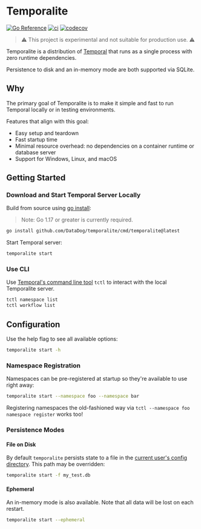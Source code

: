 # Temporalite

[![Go Reference](https://pkg.go.dev/badge/github.com/DataDog/temporalite.svg)](https://pkg.go.dev/github.com/DataDog/temporalite)
[![ci](https://github.com/DataDog/temporalite/actions/workflows/ci.yml/badge.svg)](https://github.com/DataDog/temporalite/actions/workflows/ci.yml)
[![codecov](https://codecov.io/gh/DataDog/temporalite/branch/main/graph/badge.svg)](https://codecov.io/gh/DataDog/temporalite)

> ⚠️ This project is experimental and not suitable for production use. ⚠️

Temporalite is a distribution of [Temporal](https://github.com/temporalio/temporal) that runs as a single process with zero runtime dependencies.

Persistence to disk and an in-memory mode are both supported via SQLite.

## Why

The primary goal of Temporalite is to make it simple and fast to run Temporal locally or in testing environments.

Features that align with this goal:
- Easy setup and teardown
- Fast startup time
- Minimal resource overhead: no dependencies on a container runtime or database server
- Support for Windows, Linux, and macOS

## Getting Started

### Download and Start Temporal Server Locally

Build from source using [go install](https://golang.org/ref/mod#go-install):

> Note: Go 1.17 or greater is currently required.

```bash
go install github.com/DataDog/temporalite/cmd/temporalite@latest
```

Start Temporal server:

```bash
temporalite start
```

### Use CLI

Use [Temporal's command line tool](https://docs.temporal.io/docs/system-tools/tctl) `tctl` to interact with the local Temporalite server.

```bash
tctl namespace list
tctl workflow list
```

## Configuration

Use the help flag to see all available options:

```bash
temporalite start -h
```

### Namespace Registration

Namespaces can be pre-registered at startup so they're available to use right away:
```bash
temporalite start --namespace foo --namespace bar
```

Registering namespaces the old-fashioned way via `tctl --namespace foo namespace register` works too!

### Persistence Modes

#### File on Disk

By default `temporalite` persists state to a file in the [current user's config directory](https://pkg.go.dev/os#UserConfigDir). This path may be overridden:

```bash
temporalite start -f my_test.db
```

#### Ephemeral

An in-memory mode is also available. Note that all data will be lost on each restart.

```bash
temporalite start --ephemeral
```
